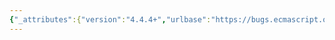 ```yaml
---
{"_attributes":{"version":"4.4.4+","urlbase":"https://bugs.ecmascript.org/","maintainer":"dherman@mozilla.com"},"bug":{"bug_id":1274,"creation_ts":"2013-03-08 17:30:00 -0800","short_desc":"Document ECMA-402 overrides of locale-sensitive functions","delta_ts":"2015-03-17 16:57:04 -0700","product":"Draft for 6th Edition","component":"new feature","version":"Rev 14: March 8, 2013 Draft","rep_platform":"All","op_sys":"All","bug_status":"RESOLVED","resolution":"FIXED","priority":"Normal","bug_severity":"enhancement","everconfirmed":true,"reporter":{"uid":"ecmascriptbugs","name":"Norbert"},"assigned_to":{"uid":"allen","name":"Allen Wirfs-Brock"},"long_desc":[{"commentid":3403,"comment_count":0,"who":{"uid":"ecmascriptbugs","name":"Norbert"},"bug_when":"2013-03-08 17:30:33 -0800","thetext":"The first edition of ECMA-402, ECMAScript Internationalization API Specification, provides specifications for several locale-sensitive functions that supersede specifications in ECMA-262. The second edition is adding to that set.\n\nThe ECMA-262 specifications of these functions should have language referring to ECMA-402.\n\nFor\n- String.prototype.localeCompare\n- Number.prototype.toLocaleString\n- Date.prototype.toLocaleString\n- Date.prototype.toLocaleDateString\n- Date.prototype.toLocaleTimeString\n\n\"Implementations that also implement standard ECMA-402, ECMAScript Internationalization API Specification, must follow the specification provided in that standard.\"\n\nFor\n- String.prototype.toLocaleLowerCase\n- String.prototype.toLocaleUpperCase\nand likely\n- Object.prototype.toLocaleString\n- Array.prototype.toLocaleString\n\n\"Implementations that also implement the second edition of standard ECMA-402, ECMAScript Internationalization API Specification, must follow the specification provided in that standard.\"\n\nThe current notes warning that the first or second \"parameter to this function is likely to be used in a future version of this standard\" should be replaced in all functions that have them with:\n\n\"The first and second [for localeCompare: second and third] parameters to this function are used in the version described in standard ECMA-402, ECMAScript Internationalization API Specification. Implementations must not use these parameter positions in ways other than described in that specification.\""},{"commentid":5987,"comment_count":1,"who":{"uid":"allen","name":"Allen Wirfs-Brock"},"bug_when":"2013-10-26 17:42:53 -0700","thetext":"fixed in rev20 editor's draft \n\nalso see the conformance cluase"},{"commentid":6042,"comment_count":2,"who":{"uid":"allen","name":"Allen Wirfs-Brock"},"bug_when":"2013-10-29 09:45:04 -0700","thetext":"fixed in rev20 draft, Oct. 28, 2013"},{"commentid":9638,"comment_count":3,"who":{"uid":"ecmascriptbugs","name":"Norbert"},"bug_when":"2014-07-27 23:21:46 -0700","thetext":"Checked in rev 26 draft:\n\n- The specs for the functions respecified in the first edition of ECMA-402 look good.\n\n- The specs for the functions that are candidates for respecification in the second edition of ECMA-402 are incomplete, but then development of that second edition itself has not progressed to a point where it's clear what ECMA-262 can say about it:\n\n-- The specs for String.prototype.toLocaleLowerCase and String.prototype.toLocaleUpperCase say nothing about ECMA-402. The most recent draft of the second edition of ECMA-402 has specifications for them:\nhttp://norbertlindenberg.com/ecmascript/intl.html#sec-13.1.2\n\n-- The spec for Array.prototype.toLocaleString shows the optional arguments, requires that an implementation with the internationalization API \"must implement the Array.prototype.toLocaleString method as specified in the ECMA-402 specification\", but notes that \"the first edition of ECMA-402 did not include a replacement specification\". The  most recent draft of the second edition still does not.\n\n-- The spec for Object.prototype.toLocaleString shows the optional arguments, notes that they \"are not used but may be passed by inplementations that include ECMA-402 support\" and that ECMA-402 \"intentionally does not provide an alternative to this default implementation\". That reflects the outcome of a discussion on es-discuss, but hasn't been confirmed by the internationalization ad-hoc yet. The spec also stutters \"the the\".\n\n-- The spec for %TypedArray%.prototype.toLocaleString states that its initial value \"is the same built-in function object as the Array.prototype.toLocaleString method\". This sounds about right, but it's not immediately clear that the elements will have Number.prototype.toLocaleString called on them.\n\nThis needs to be looked at again together with bug 1260, bug 573, and bug 2383."},{"commentid":13737,"comment_count":4,"who":{"uid":"allen","name":"Allen Wirfs-Brock"},"bug_when":"2015-03-15 12:47:08 -0700","thetext":"fixed in rev36 editor's draft"},{"commentid":13811,"comment_count":5,"who":{"uid":"allen","name":"Allen Wirfs-Brock"},"bug_when":"2015-03-17 16:57:04 -0700","thetext":"in rev36"}]}}
---
```

